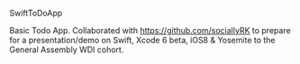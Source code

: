 SwiftToDoApp

Basic Todo App. 
Collaborated with https://github.com/sociallyRK to prepare for a presentation/demo on Swift, Xcode 6 beta, iOS8 & Yosemite to the General Assembly WDI cohort.

